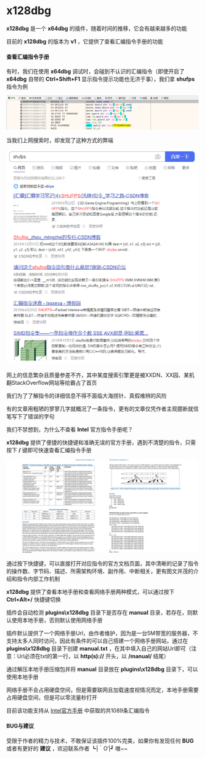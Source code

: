 # x128dbg

**x128dbg** 是一个 **x64dbg** 的插件，随着时间的推移，它会有越来越多的功能



目前的 **x128dbg** 的版本为 **v1** ，它提供了查看汇编指令手册的功能



#### 查看汇编指令手册

有时，我们在使用 **x64dbg** 调试时，会碰到不认识的汇编指令（即使开启了 **x64dbg** 自带的 **Ctrl+Shift+F1** 显示指令提示功能也无济于事），我们拿 **shufps** 指令为例

![](picture/1.png)

当我们上网搜索时，却发现了这种方式的弊端

![](picture/2.png)

网上的信息繁杂且质量参差不齐，其中某度搜索引擎更是被XXDN、XX园、某机翻StackOverflow网站等给霸占了首页



我们为了了解指令的详细信息不得不面临大海捞针、真假难辨的风险



有的文章用粗陋的寥寥几字就概况了一条指令，更有的文章仅凭作者主观臆断就信笔写下了错误的字句



我们不禁想到，为什么不查看 **Intel** 官方指令手册呢？



**x128dbg** 提供了便捷的快捷键和准确无误的官方手册，遇到不清楚的指令，只需按下 **/** 键即可快速查看汇编指令手册

![](picture/3.png)

通过按下快捷键，可以直接打开对应指令的官方文档页面，其中清晰的记录了指令的操作数、字节码、描述、所需架构环境、副作用、中断相关，更有图文并茂的介绍和指令内部工作机制



**x128dbg** 提供了查看本地手册和查看网络手册两种模式，可以通过按下 **Ctrl+Alt+/** 快捷键切换



插件会自动检测 **plugins\x128dbg** 目录下是否存在 **manual** 目录，若存在，则默认使用本地手册，否则默认使用网络手册



插件默认提供了一个网络手册Url，由作者维护，因为是一台5M带宽的服务器，不支持太多人同时访问，因此有条件的可以自己搭建一个网络手册网站，通过在 **plugins\x128dbg** 目录下创建 **manual.txt** ，在其中填入自己的网站Url即可（注意：Url必须在txt的第一行，以 **http(s)://** 开头，以 **/manual/** 结尾）



通过解压本地手册压缩包并将 **manual** 目录放在 **plugins\x128dbg** 目录下，可以使用本地手册



网络手册不会占用硬盘空间，但是需要联网且加载速度视情况而定，本地手册需要占用硬盘空间，但是可以零流量秒打开



目前该功能支持从 [Intel官方手册](https://software.intel.com/content/www/us/en/develop/download/intel-64-and-ia-32-architectures-sdm-combined-volumes-1-2a-2b-2c-2d-3a-3b-3c-3d-and-4.html) 中获取的共1089条汇编指令



#### BUG与建议

受限于作者的精力与技术，不敢保证该插件100%完美，如果你有发现任何 **BUG** 或者有更好的 **建议** ，欢迎联系作者 ┗|｀O′|┛ 嗷~~
